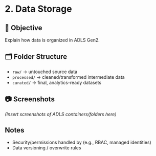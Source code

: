 # 2. Data Storage

## 📌 Objective
Explain how data is organized in ADLS Gen2.

## 🗂️ Folder Structure
- `raw/` → untouched source data
- `processed/` → cleaned/transformed intermediate data
- `curated/` → final, analytics-ready datasets

## 📷 Screenshots
*(Insert screenshots of ADLS containers/folders here)*

## Notes
- Security/permissions handled by (e.g., RBAC, managed identities)
- Data versioning / overwrite rules
